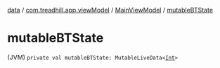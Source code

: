 [data](../../index.md) / [com.treadhill.app.viewModel](../index.md) / [MainViewModel](index.md) / [mutableBTState](./mutable-b-t-state.md)

# mutableBTState

(JVM) `private val mutableBTState: MutableLiveData<`[`Int`](https://kotlinlang.org/api/latest/jvm/stdlib/kotlin/-int/index.html)`>`